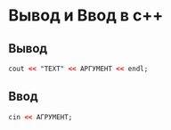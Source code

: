 # Вывод и Ввод в c++

## Вывод
```html
cout << "TEXT" << АРГУМЕНТ << endl;
```

## Ввод
```html
cin << АГРУМЕНТ;
